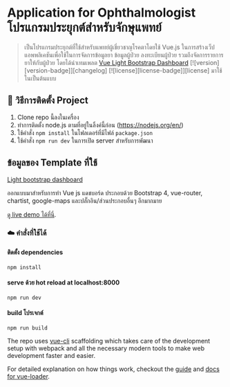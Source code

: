 
# Application for Ophthalmologist  โปรแกรมประยุกต์สำหรับจักษุแพทย์

  

> เป็นโปรแกรมประยุกต์ที่ใช้สำหรับแพทย์ผู้เชี่ยวชาญโรคตาโดยใช้ Vue.js ในการสร้างเว็ปแอพพลิเคชันเพื่อใช้ในการจัดการข้อมูลยา ข้อมูลผู้ป่วย ลงทะเบียนผู้ป่วย รวมถึงจัดการรายการยาให้กับผู้ป่วย โดยได้นำเทมเพลต
[Vue Light Bootstrap Dashboard](http://vuejs.creative-tim.com/vue-light-bootstrap-dashboard) [![version][version-badge]][changelog] [![license][license-badge]][license] มาใช้ในเป็นต้นแบบ
    

## :rocket: วิธีการติดตั้ง Project
1. Clone repo นี้ลงในเครื่อง
2. ทำการติดตั้ง node.js ตามที่อยู่ในลิ้งค์นี้ก่อน (https://nodejs.org/en/)
3. ใช้คำสั่ง `npm install` ในโฟลเดอร์ที่มีไฟล์  `package.json`
4. ใช้คำสั่ง `npm run dev` ในการเปิด server สำหรับการพัฒนา
  
## ข้อมูลของ Template ที่ใช้
[Light bootstrap dashboard](https://www.creative-tim.com/product/light-bootstrap-dashboard)

ออกแบบมาสำหรับการทำ Vue js แดชบอร์ด ประกอบด้วย Bootstrap 4, vue-router, chartist, google-maps และปลั๊กอิน/ส่วนประกอบอื่นๆ อีกมากมาย
  

[ดู live demo ได้ที่นี่](http://vuejs.creative-tim.com/vue-light-bootstrap-dashboard).
### :cloud: คำสั่งที่ใช้ได้

  

#### ติดตั้ง dependencies

  

`npm install`

  

#### serve ด้วย hot reload at localhost:8000

  

`npm run dev`

  

#### build โปรเจกต์

  

`npm run build`

The repo uses [vue-cli](https://github.com/vuejs/vue-cli) scaffolding which takes care of the development setup with webpack and all the necessary modern tools to make web development faster and easier.

For detailed explanation on how things work, checkout the [guide](http://vuejs-templates.github.io/webpack/) and [docs for vue-loader](http://vuejs.github.io/vue-loader).



